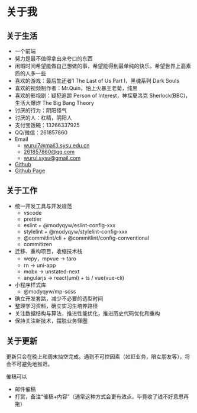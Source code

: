 # 关于我

## 关于生活

- 一个前端
- 努力是最不值得拿出来夸口的东西
- 闲暇时间希望能做自己想做的事，希望能得到最单纯的快乐，希望世界上高素质的人多一些
- 喜欢的游戏：最后生还者1 The Last of Us Part I，黑魂系列 Dark Souls
- 喜欢的视频制作者：Mr.Quin，怕上火暴王老菊，纯黑
- 喜欢的影视剧：疑犯追踪 Person of Interest，神探夏洛克 Sherlock(BBC)，生活大爆炸 The Big Bang Theory
- 讨厌的行为：阴阳怪气
- 讨厌的人：杠精，阴阳人
- 支付宝饭碗：13266337925
- QQ/微信：261857860
- Email
  - [wurui7@mail3.sysu.edu.cn](mailto:wurui7@mail3.sysu.edu.cn)
  - [261857860@qq.com](mailto:261857860@qq.com)
  - [wurui.sysu@gmail.com](mailto:wurui.sysu@gmail.com)
- [Github](https://github.com/ModyQyW)
- [Github Page](https://modyqyw.github.io)

## 关于工作

- 统一开发工具与开发规范
  - vscode
  - prettier
  - eslint + @modyqyw/eslint-config-xxx
  - stylelint + @modyqyw/stylelint-config-xxx
  - @commitlint/cli + @commitlint/config-conventional
  - commitizen
- 迁移、重构项目，收缩技术栈
  - wepy，mpvue -> taro
  - rn -> uni-app
  - mobx -> unstated-next
  - angularjs -> react(umi) + ts / vue(vue-cli)
- 小程序样式库
  - @modyqyw/mp-scss
- 确立开发套路，减少不必要的选型时间
- 整理学习资料，确立实习生培养路径
- 关注数据结构与算法，推进性能优化，推进历史代码优化和重构
- 保持关注新技术，摆脱业务怪圈

## 关于更新

更新只会在晚上和周末抽空完成。遇到不可控因素（如赶业务，陪女朋友等），将会不可避免地推迟。

催稿可以

- 邮件催稿
- 打赏，备注“催稿+内容”（通常这种方式会更有效点，毕竟收了钱不好意思再拖）

<Vssue />
